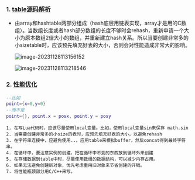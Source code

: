 ### 1. [table源码解析](https://blog.csdn.net/y1196645376/article/details/94348873)

- 由array和hashtable两部分组成（hash底层用链表实现，array才是用的C数组）。当数组长度或者hash部分数组的长度不够时会rehash，重新申请一个大小为原本数组2倍大小的数组，并重新建立hash关系。所以当要创建非常多的小sizetable时，应该预先填充好表的大小，否则会对性能造成非常大的影响。

  ![image-20231128113156152](..\..\Resource\image-20231128113156152.png)

  ![image-20231128113218546](..\..\Resource\image-20231128113218546.png)

### 2. [性能优化](https://blog.51cto.com/u_6871414/5896881)

```lua
--比如
point={x=0,y=0}
--而不是
point={}, point.x = posx, point.y = posy
```

```
1. 在写Lua代码时，应该尽量使用local变量。比如，使用local变量sin来保存 math.sin
2. 当需要创建非常多的小size的表时，应预先填充好表的大小，以避免rehash
3. 在字符串连接中，应避免使用..。应用table来模拟buffer，然后concat得到最终字符串。
4. 在循环中，要注意实例的创建，把在循环中不变的东西放到循环外来创建
5. 在存储数据到table中时，尽量使用数组的数据结构，可以减少内存占用。
6. 如果无法避免创建新对象，优先考虑重用旧对象来节省创建的开销。
7. 将性能瓶颈部分用C/C++来写。
```

